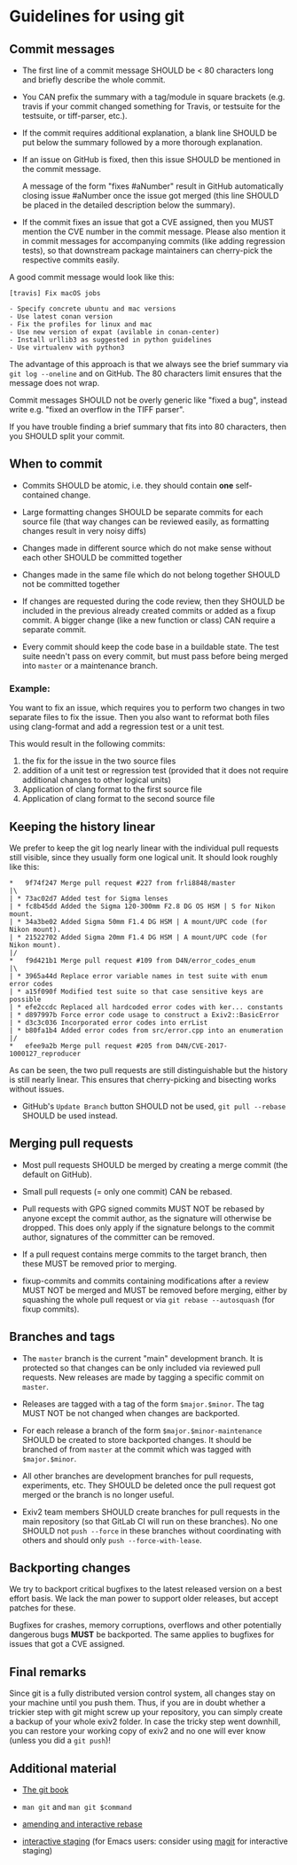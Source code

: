 # Guidelines for using git

## Commit messages

- The first line of a commit message SHOULD be < 80 characters long and briefly
  describe the whole commit.

- You CAN prefix the summary with a tag/module in square brackets (e.g. travis
  if your commit changed something for Travis, or testsuite for the testsuite, or
  tiff-parser, etc.).

- If the commit requires additional explanation, a blank line SHOULD be put
  below the summary followed by a more thorough explanation.

- If an issue on GitHub is fixed, then this issue SHOULD be mentioned in the
  commit message.

  A message of the form "fixes #aNumber" result in GitHub automatically closing
  issue #aNumber once the issue got merged (this line SHOULD be placed in the
  detailed description below the summary).

- If the commit fixes an issue that got a CVE assigned, then you MUST mention
  the CVE number in the commit message. Please also mention it in commit
  messages for accompanying commits (like adding regression tests), so that
  downstream package maintainers can cherry-pick the respective commits easily.

A good commit message would look like this:
```
[travis] Fix macOS jobs

- Specify concrete ubuntu and mac versions
- Use latest conan version
- Fix the profiles for linux and mac
- Use new version of expat (avilable in conan-center)
- Install urllib3 as suggested in python guidelines
- Use virtualenv with python3
```

The advantage of this approach is that we always see the brief summary via `git
log --oneline` and on GitHub. The 80 characters limit ensures that the message
does not wrap.

Commit messages SHOULD not be overly generic like "fixed a bug", instead write
e.g. "fixed an overflow in the TIFF parser".

If you have trouble finding a brief summary that fits into 80 characters, then
you SHOULD split your commit.


## When to commit

- Commits SHOULD be atomic, i.e. they should contain **one** self-contained
  change.

- Large formatting changes SHOULD be separate commits for each source file (that
  way changes can be reviewed easily, as formatting changes result in very noisy
  diffs)

- Changes made in different source which do not make sense without each other
  SHOULD be committed together

- Changes made in the same file which do not belong together SHOULD not be
  committed together

- If changes are requested during the code review, then they SHOULD be included
  in the previous already created commits or added as a fixup commit. A bigger
  change (like a new function or class) CAN require a separate commit.

- Every commit should keep the code base in a buildable state. The test suite
  needn't pass on every commit, but must pass before being merged into
  `master` or a maintenance branch.


### Example:

You want to fix an issue, which requires you to perform two changes in two
separate files to fix the issue. Then you also want to reformat both files using
clang-format and add a regression test or a unit test.

This would result in the following commits:
1. the fix for the issue in the two source files
2. addition of a unit test or regression test (provided that it does not require
   additional changes to other logical units)
3. Application of clang format to the first source file
4. Application of clang format to the second source file


## Keeping the history linear

We prefer to keep the git log nearly linear with the individual pull requests
still visible, since they usually form one logical unit. It should look roughly
like this:
```
*   9f74f247 Merge pull request #227 from frli8848/master
|\
| * 73ac02d7 Added test for Sigma lenses
| * fc8b45dd Added the Sigma 120-300mm F2.8 DG OS HSM | S for Nikon mount.
| * 34a3be02 Added Sigma 50mm F1.4 DG HSM | A mount/UPC code (for Nikon mount).
| * 21522702 Added Sigma 20mm F1.4 DG HSM | A mount/UPC code (for Nikon mount).
|/
*   f9d421b1 Merge pull request #109 from D4N/error_codes_enum
|\
| * 3965a44d Replace error variable names in test suite with enum error codes
| * a15f090f Modified test suite so that case sensitive keys are possible
| * efe2ccdc Replaced all hardcoded error codes with ker... constants
| * d897997b Force error code usage to construct a Exiv2::BasicError
| * d3c3c036 Incorporated error codes into errList
| * b80fa1b4 Added error codes from src/error.cpp into an enumeration
|/
*   efee9a2b Merge pull request #205 from D4N/CVE-2017-1000127_reproducer
```
As can be seen, the two pull requests are still distinguishable but the history
is still nearly linear. This ensures that cherry-picking and bisecting works
without issues.

- GitHub's `Update Branch` button SHOULD not be used, `git pull --rebase` SHOULD
  be used instead.


## Merging pull requests

- Most pull requests SHOULD be merged by creating a merge commit (the default on
  GitHub).

- Small pull requests (= only one commit) CAN be rebased.

- Pull requests with GPG signed commits MUST NOT be rebased by anyone except the
  commit author, as the signature will otherwise be dropped. This does only
  apply if the signature belongs to the commit author, signatures of the
  committer can be removed.

- If a pull request contains merge commits to the target branch, then these MUST
  be removed prior to merging.

- fixup-commits and commits containing modifications after a review MUST NOT be
  merged and MUST be removed before merging, either by squashing the whole pull
  request or via `git rebase --autosquash` (for fixup commits).


## Branches and tags

- The `master` branch is the current "main" development branch. It is protected
  so that changes can be only included via reviewed pull requests. New releases
  are made by tagging a specific commit on `master`.

- Releases are tagged with a tag of the form `$major.$minor`. The tag MUST NOT
  be not changed when changes are backported.

- For each release a branch of the form `$major.$minor-maintenance` SHOULD be
  created to store backported changes. It should be branched of from `master` at
  the commit which was tagged with `$major.$minor`.

- All other branches are development branches for pull requests, experiments,
  etc. They SHOULD be deleted once the pull request got merged or the branch is
  no longer useful.

- Exiv2 team members SHOULD create branches for pull requests in the main
  repository (so that GitLab CI will run on these branches). No one SHOULD not
  `push --force` in these branches without coordinating with others and should
  only `push --force-with-lease`.


## Backporting changes

We try to backport critical bugfixes to the latest released version on a best
effort basis. We lack the man power to support older releases, but accept
patches for these.

Bugfixes for crashes, memory corruptions, overflows and other potentially
dangerous bugs **MUST** be backported. The same applies to bugfixes for issues
that got a CVE assigned.


## Final remarks

Since git is a fully distributed version control system, all changes stay on
your machine until you push them. Thus, if you are in doubt whether a trickier
step with git might screw up your repository, you can simply create a backup of
your whole exiv2 folder. In case the tricky step went downhill, you can restore
your working copy of exiv2 and no one will ever know (unless you did a `git
push`)!


## Additional material

- [The git book](https://git-scm.com/book/en/v2/)

- `man git` and `man git $command`

- [amending and interactive
  rebase](https://git-scm.com/book/en/v2/Git-Tools-Rewriting-History)

- [interactive
  staging](https://git-scm.com/book/en/v2/Git-Tools-Interactive-Staging) (for
  Emacs users: consider using [magit](https://magit.vc/) for interactive
  staging)
